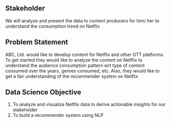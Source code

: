 ## Stakeholder
We will analyze and present the data to content producers for him/ her to understand the consumption trend on Netflix

## Problem Statement
ABC, Ltd. would like to develop content for Netflix and other OTT platforms. To get started they would like to analyze the content on Netflix to understand the audience consumption pattern wrt type of content consumed over the years, genres consumed, etc. Also, they would like to get a fair understanding of the recommender system on Netflix

## Data Science Objective
1. To analyze and visualize Netflix data to derive actionable insights for our stakeholder
2. To build a recommender system using NLP
